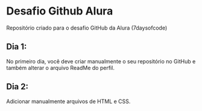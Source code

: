 # Desafio Github Alura
Repositório criado para o desafio GitHub da Alura (7daysofcode)


## Dia 1: 
No primeiro dia, você deve criar manualmente o seu repositório no GitHub e também alterar o arquivo ReadMe do perfil.

## Dia 2:
Adicionar manualmente arquivos de HTML e CSS.


